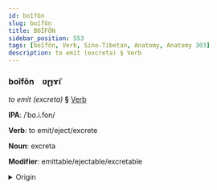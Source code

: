 ```yaml
---
id: boîfôn
slug: boîfôn
title: BOÎFÔN
sidebar_position: 553
tags: [boîfôn, Verb, Sino-Tibetan, Anatomy, Anatomy 303]
description: to emit (excreta) § Verb
---
```


### boîfôn&emsp;<span kind="abugida">ʋɽɟɤ̃ı</span>

*to emit (excreta)* **§** [Verb](../../tags/Verb)

**IPA**: /ˈbɑ.i.fon/

**Verb**: to emit/eject/excrete

**Noun**: excreta

**Modifier**: emittable/ejectable/excretable

<details>
    <summary>Origin</summary>
    Cantonese 排放 paaifong /pʰaːi̯fɔːŋ/<br/>
    <em>Sino-Tibetan Language Family</em>
</details>